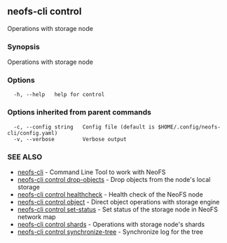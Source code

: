 ## neofs-cli control

Operations with storage node

### Synopsis

Operations with storage node

### Options

```
  -h, --help   help for control
```

### Options inherited from parent commands

```
  -c, --config string   Config file (default is $HOME/.config/neofs-cli/config.yaml)
  -v, --verbose         Verbose output
```

### SEE ALSO

* [neofs-cli](neofs-cli.md)	 - Command Line Tool to work with NeoFS
* [neofs-cli control drop-objects](neofs-cli_control_drop-objects.md)	 - Drop objects from the node's local storage
* [neofs-cli control healthcheck](neofs-cli_control_healthcheck.md)	 - Health check of the NeoFS node
* [neofs-cli control object](neofs-cli_control_object.md)	 - Direct object operations with storage engine
* [neofs-cli control set-status](neofs-cli_control_set-status.md)	 - Set status of the storage node in NeoFS network map
* [neofs-cli control shards](neofs-cli_control_shards.md)	 - Operations with storage node's shards
* [neofs-cli control synchronize-tree](neofs-cli_control_synchronize-tree.md)	 - Synchronize log for the tree

